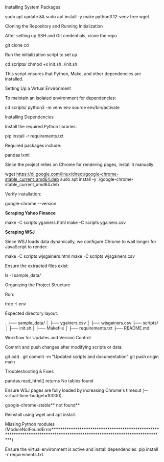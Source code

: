 Installing System Packages

sudo apt update && sudo apt install -y make python3.12-venv tree wget

Cloning the Repository and Running Initialization

After setting up SSH and Git credentials, clone the repo

git clone <your-repo-url>
cd <your-repo-name>

Run the initialization script to set up

cd scripts/
chmod +x init.sh
./init.sh

This script ensures that Python, Make, and other dependencies are installed.

Setting Up a Virtual Environment

To maintain an isolated environment for dependencies:

cd scripts/
python3 -m venv env
source env/bin/activate

Installing Dependencies

Install the required Python libraries:

pip install -r requirements.txt

Required packages include:

pandas
lxml

Since the project relies on Chrome for rendering pages, install it manually:

wget https://dl.google.com/linux/direct/google-chrome-stable_current_amd64.deb
sudo apt install -y ./google-chrome-stable_current_amd64.deb

Verify installation:

google-chrome --version



**Scraping Yahoo Finance**

make -C scripts ygainers.html
make -C scripts ygainers.csv

**Scraping WSJ**

Since WSJ loads data dynamically, we configure Chrome to wait longer for JavaScript to render:

make -C scripts wjsgainers.html
make -C scripts wjsgainers.csv

Ensure the extracted files exist:

ls -l sample_data/

Organizing the Project Structure

Run:

tree -I env

Expected directory layout:

.
├── sample_data/
│   ├── ygainers.csv
│   ├── wjsgainers.csv
├── scripts/
│   ├── init.sh
│   ├── Makefile
│   ├── requirements.txt
├── README.md

Workflow for Updates and Version Control

Commit and push changes after modifying scripts or data:

git add .
git commit -m "Updated scripts and documentation"
git push origin main

Troubleshooting & Fixes

pandas.read_html() returns No tables found

Ensure WSJ pages are fully loaded by increasing Chrome's timeout (--virtual-time-budget=10000).

google-chrome-stable** not found**

Reinstall using wget and apt install.

Missing Python modules (ModuleNotFoundError****************************************************************************************************************************)

Ensure the virtual environment is active and install dependencies: pip install -r requirements.txt.
